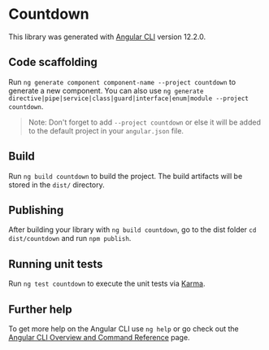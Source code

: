 # Countdown

This library was generated with [Angular CLI](https://github.com/angular/angular-cli) version 12.2.0.

## Code scaffolding

Run `ng generate component component-name --project countdown` to generate a new component. You can also use `ng generate directive|pipe|service|class|guard|interface|enum|module --project countdown`.
> Note: Don't forget to add `--project countdown` or else it will be added to the default project in your `angular.json` file. 

## Build

Run `ng build countdown` to build the project. The build artifacts will be stored in the `dist/` directory.

## Publishing

After building your library with `ng build countdown`, go to the dist folder `cd dist/countdown` and run `npm publish`.

## Running unit tests

Run `ng test countdown` to execute the unit tests via [Karma](https://karma-runner.github.io).

## Further help

To get more help on the Angular CLI use `ng help` or go check out the [Angular CLI Overview and Command Reference](https://angular.io/cli) page.
